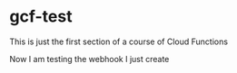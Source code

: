 # gcf-test
This is just the first section of a course of Cloud Functions

 Now I am testing the webhook I just create
